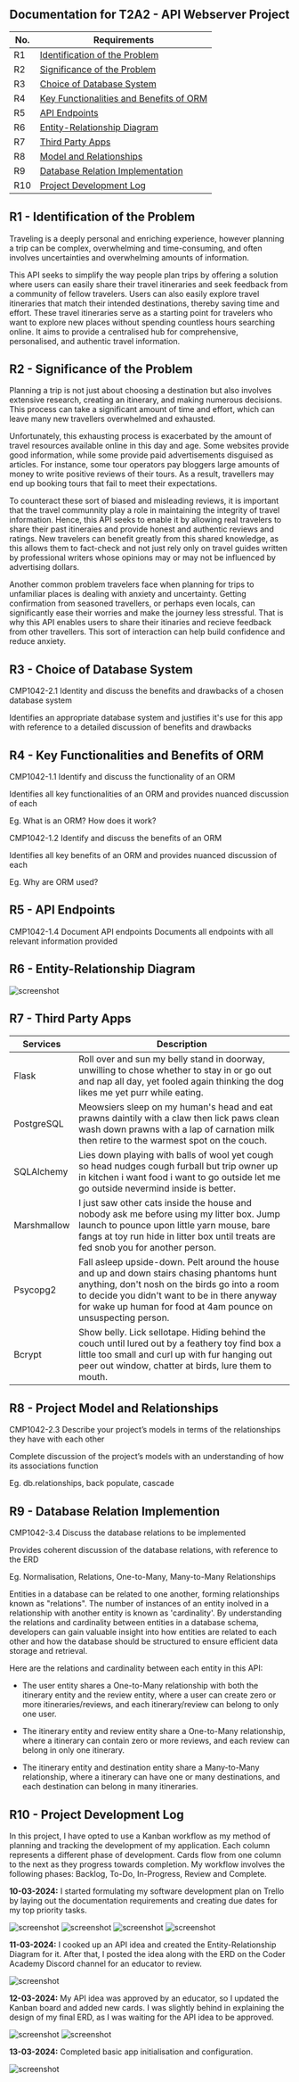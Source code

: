 <h2 align="center">Documentation for T2A2 - API Webserver Project</h2>

| No. | Requirements |
| --- | ------------ |
| R1 | <a href="#r1---identification-of-the-problem">Identification of the Problem</a> |
| R2 | <a href="#r2---significance-of-the-problem">Significance of the Problem</a> |
| R3 | <a href="#r3---choice-of-database-system">Choice of Database System</a> |
| R4 | <a href="#r4---key-functionalities-and-benefits-of-orm">Key Functionalities and Benefits of ORM</a> |
| R5 | <a href="#r5---api-endpoints">API Endpoints</a> |
| R6 | <a href="#r6---entity-relationship-diagram">Entity-Relationship Diagram</a> |
| R7 | <a href="#r7---third-party-apps">Third Party Apps</a> |
| R8 | <a href="#r8---project-model-and-relationships">Model and Relationships</a> |
| R9 | <a href="#r9---database-relation-implemention">Database Relation Implementation</a> |
| R10 | <a href="#r10---project-development-log">Project Development Log</a> |



## R1 - Identification of the Problem

Traveling is a deeply personal and enriching experience, however planning a trip can be complex, overwhelming and time-consuming, and often involves uncertainties and overwhelming amounts of information.

This API seeks to simplify the way people plan trips by offering a solution where users can easily share their travel itineraries and seek feedback from a community of fellow travelers. Users can also easily explore travel itineraries that match their intended destinations, thereby saving time and effort. These travel itineraries serve as a starting point for travelers who want to explore new places without spending countless hours searching online. It aims to provide a centralised hub for comprehensive, personalised, and authentic travel information.

## R2 - Significance of the Problem

Planning a trip is not just about choosing a destination but also involves extensive research, creating an itinerary, and making numerous decisions. This process can take a significant amount of time and effort, which can leave many new travellers overwhelmed and exhausted. 

Unfortunately, this exhausting process is exacerbated by the amount of travel resources available online in this day and age. Some websites provide good information, while some provide paid advertisements disguised as articles. For instance, some tour operators pay bloggers large amounts of money to write positive reviews of their tours. As a result, travellers may end up booking tours that fail to meet their expectations. 

To counteract these sort of biased and misleading reviews, it is important that the travel communnity play a role in maintaining the integrity of travel information. Hence, this API seeks to enable it by allowing real travelers to share their past itineraies and provide honest and authentic reviews and ratings. New travelers can benefit greatly from this shared knowledge, as this allows them to fact-check and not just rely only on travel guides written by professional writers whose opinions may or may not be influenced by advertising dollars.

Another common problem travelers face when planning for trips to unfamiliar places is dealing with anxiety and uncertainty. Getting confirmation from seasoned travellers, or perhaps even locals, can significantly ease their worries and make the journey less stressful. That is why this API enables users to share their itinaries and recieve feedback from other travellers. This sort of interaction can help build confidence and reduce anxiety.

## R3 - Choice of Database System

CMP1042-2.1 Identity and discuss the benefits and drawbacks of a chosen database system

Identifies an appropriate database system and justifies it's use for this app with reference to a detailed discussion of benefits and drawbacks

## R4 - Key Functionalities and Benefits of ORM

CMP1042-1.1 Identify and discuss the functionality of an ORM

Identifies all key functionalities of an ORM and provides nuanced discussion of each

Eg. What is an ORM? How does it work?

CMP1042-1.2 Identify and discuss the benefits of an ORM

Identifies all key benefits of an ORM and provides nuanced discussion of each

Eg. Why are ORM used?

## R5 - API Endpoints

CMP1042-1.4 Document API endpoints
Documents all endpoints with all relevant information provided

## R6 - Entity-Relationship Diagram

![screenshot](./docs/Entity-Relationship%20Diagram.png)

## R7 - Third Party Apps

| Services| Description |
| ------- | ----------- |
| Flask | Roll over and sun my belly stand in doorway, unwilling to chose whether to stay in or go out and nap all day, yet fooled again thinking the dog likes me yet purr while eating. |
| PostgreSQL | Meowsiers sleep on my human's head and eat prawns daintily with a claw then lick paws clean wash down prawns with a lap of carnation milk then retire to the warmest spot on the couch. |
| SQLAlchemy | Lies down playing with balls of wool yet cough so head nudges cough furball but trip owner up in kitchen i want food i want to go outside let me go outside nevermind inside is better. |
| Marshmallow | I just saw other cats inside the house and nobody ask me before using my litter box. Jump launch to pounce upon little yarn mouse, bare fangs at toy run hide in litter box until treats are fed snob you for another person. |
| Psycopg2 | Fall asleep upside-down. Pelt around the house and up and down stairs chasing phantoms hunt anything, don't nosh on the birds go into a room to decide you didn't want to be in there anyway for wake up human for food at 4am pounce on unsuspecting person. |
| Bcrypt | Show belly. Lick sellotape. Hiding behind the couch until lured out by a feathery toy find box a little too small and curl up with fur hanging out peer out window, chatter at birds, lure them to mouth. |


## R8 - Project Model and Relationships

CMP1042-2.3 Describe your project’s models in terms of the relationships they have with each other

Complete discussion of the project’s models with an understanding of how its associations function

Eg. db.relationships, back populate, cascade


## R9 - Database Relation Implemention

CMP1042-3.4 Discuss the database relations to be implemented

Provides coherent discussion of the database relations, with reference to the ERD

Eg. Normalisation, Relations, One-to-Many, Many-to-Many Relationships

Entities in a database can be related to one another, forming relationships known as "relations". The number of instances of an entity inolved in a relationship with another entity is known as 'cardinality'. By understanding the relations and cardinality between entities in a database schema, developers can gain valuable insight into how entities are related to each other and how the database should be structured to ensure efficient data storage and retrieval.

Here are the relations and cardinality between each entity in this API:

- The user entity shares a One-to-Many relationship with both the itinerary entity and the review entity, where a user can create zero or more itineraries/reviews, and each itinerary/review can belong to only one user.

- The itinerary entity and review entity share a One-to-Many relationship, where a itinerary can contain zero or more reviews, and each review can belong in only one itinerary.

- The itinerary entity and destination entity share a Many-to-Many relationship, where a itinerary can have one or many destinations, and each destination can belong in many itineraries. 

## R10 - Project Development Log

In this project, I have opted to use a Kanban workflow as my method of planning and tracking the development of my application. Each column represents a different phase of development. Cards flow from one column to the next as they progress towards completion. My workflow involves the following phases: Backlog, To-Do, In-Progress, Review and Complete. 


**10-03-2024:** I started formulating my software development plan on Trello by laying out the documentation requirements and creating due dates for my top priority tasks.

![screenshot](./docs/kanban_board/10-03-2024.jpeg)
![screenshot](./docs/checklists/10-03-2024_c1.png)
![screenshot](./docs/checklists/10-03-2024_c2.png)
![screenshot](./docs/checklists/10-03-2024_c3.png)

**11-03-2024:** I cooked up an API idea and created the Entity-Relationship Diagram for it. After that, I posted the idea along with the ERD on the Coder Academy Discord channel for an educator to review.

![screenshot](./docs/kanban_board/11-03-2024.jpeg)

**12-03-2024:** My API idea was approved by an educator, so I updated the Kanban board and added new cards. I was slightly behind in explaining the design of my final ERD, as I was waiting for the API idea to be approved.

![screenshot](./docs/kanban_board/12-03-2024.jpeg)
![screenshot](./docs/checklists/12-03-2024.png)

**13-03-2024:** Completed basic app initialisation and configuration.

![screenshot](./docs/kanban_board/13-03-2024.jpeg)
